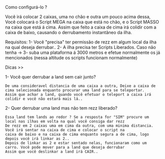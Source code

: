 Como configurá-lo ?

Você irá colocar 2 caixas, uma no chão e outra um pouco acima dessa, Você colocará o Script MEGA na caixa que está no chão, e o Script MASSO na caixa que está á cima.
Assim que feito a caixa de cima irá colidir com a caixa de baixo, causando o derrubamento instantâneo da ilha.

Requisitos:
1- Você "precisa" ter permissão de rezz em algum local da ilha na qual deseja derrubar..
2- A ilha precisa ter Scripts Liberados. Caso não tenha ->
3- suba uma plataforma á 3000 metros e efetue normalmente os já mencionados (nessa altitude os scripts funcionam normalmente)


Dicas >>

1- Você quer derrubar a land sem cair junto?
   
    De uma consideravel distancia de uma caixa a outra, Deixe a caixa de cima selecionada enquanto procurar uma land para se teleportar.
    Assim que achar a land, quando você efetuar o teleport a caixa irá colidir e você não estará mais lá..

2- Quer derrubar uma land mas não tem rezz liberado?
    
    Essa land tem lands ao redor ? Se a resposta for "SIM" procure um local nas ilhas em volta na qual você consiga dar rezz
    De rezz em 2 caixas uma em cima da outra, com uma minima distancia. Você irá sentar na caixa de cima e colocar o script na
    caixa de baixo e na caixa de cima enquanto segura a de cima, logo depois você irá linkar as 2..
    Depois de linkar as 2 e estar sentado nelas, funcionaram como um carro. Você pode mover para a land que deseja derrubar
    Assim que você deslinkar a land irá CAIR..
